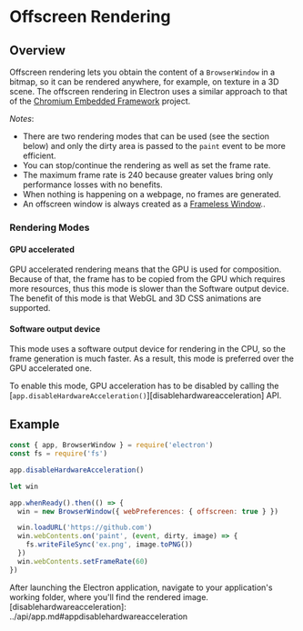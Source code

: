 # Offscreen Rendering

## Overview

Offscreen rendering lets you obtain the content of a `BrowserWindow` in a
bitmap, so it can be rendered anywhere, for example, on texture in a 3D scene.
The offscreen rendering in Electron uses a similar approach to that of the
[Chromium Embedded Framework](https://bitbucket.org/chromiumembedded/cef)
project.

_Notes_:

* There are two rendering modes that can be used (see the section below) and only
the dirty area is passed to the `paint` event to be more efficient.
* You can stop/continue the rendering as well as set the frame rate.
* The maximum frame rate is 240 because greater values bring only performance
losses with no benefits.
* When nothing is happening on a webpage, no frames are generated.
* An offscreen window is always created as a
[Frameless Window](../tutorial/window-customization.md)..

### Rendering Modes

#### GPU accelerated

GPU accelerated rendering means that the GPU is used for composition. Because of
that, the frame has to be copied from the GPU which requires more resources,
thus this mode is slower than the Software output device. The benefit of this
mode is that WebGL and 3D CSS animations are supported.

#### Software output device

This mode uses a software output device for rendering in the CPU, so the frame
generation is much faster. As a result, this mode is preferred over the GPU
accelerated one.

To enable this mode, GPU acceleration has to be disabled by calling the
[`app.disableHardwareAcceleration()`][disablehardwareacceleration] API.

## Example

```javascript fiddle='docs/fiddles/features/offscreen-rendering'
const { app, BrowserWindow } = require('electron')
const fs = require('fs')

app.disableHardwareAcceleration()

let win

app.whenReady().then(() => {
  win = new BrowserWindow({ webPreferences: { offscreen: true } })

  win.loadURL('https://github.com')
  win.webContents.on('paint', (event, dirty, image) => {
    fs.writeFileSync('ex.png', image.toPNG())
  })
  win.webContents.setFrameRate(60)
})
```

After launching the Electron application, navigate to your application's
working folder, where you'll find the rendered image.
[disablehardwareacceleration]: ../api/app.md#appdisablehardwareacceleration
